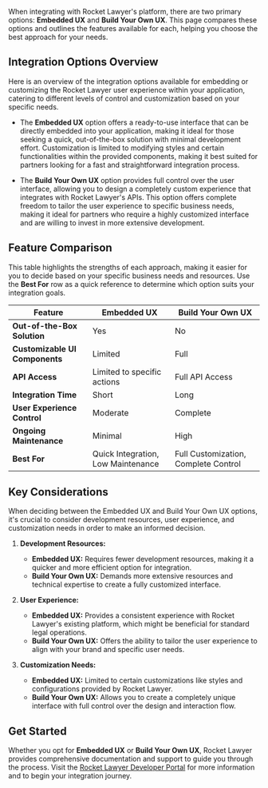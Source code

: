 When integrating with Rocket Lawyer's platform, there are two primary options: **Embedded UX** and **Build Your Own UX**. This page compares these options and outlines the features available for each, helping you choose the best approach for your needs.

## Integration Options Overview

Here is an overview of the integration options available for embedding or customizing the Rocket Lawyer user experience within your application, catering to different levels of control and customization based on your specific needs.

- The **Embedded UX** option offers a ready-to-use interface that can be directly embedded into your application, making it ideal for those seeking a quick, out-of-the-box solution with minimal development effort. Customization is limited to modifying styles and certain functionalities within the provided components, making it best suited for partners looking for a fast and straightforward integration process.

- The **Build Your Own UX** option provides full control over the user interface, allowing you to design a completely custom experience that integrates with Rocket Lawyer's APIs. This option offers complete freedom to tailor the user experience to specific business needs, making it ideal for partners who require a highly customized interface and are willing to invest in more extensive development.

## Feature Comparison

This table highlights the strengths of each approach, making it easier for you to decide based on your specific business needs and resources. Use the **Best For** row as a quick reference to determine which option suits your integration goals.

| **Feature**                             | **Embedded UX** | **Build Your Own UX** |
|-----------------------------------------|-----------------|-----------------------|
| **Out-of-the-Box Solution**             | Yes             | No                    |
| **Customizable UI Components**          | Limited         | Full                  |
| **API Access**                          | Limited to specific actions | Full API Access    |
| **Integration Time**                    | Short           | Long                  |
| **User Experience Control**             | Moderate        | Complete              |
| **Ongoing Maintenance**                 | Minimal         | High                  |
| **Best For**                            | Quick Integration, Low Maintenance | Full Customization, Complete Control |

## Key Considerations

When deciding between the Embedded UX and Build Your Own UX options, it's crucial to consider development resources, user experience, and customization needs in order to make an informed decision.

1. **Development Resources:**
   - **Embedded UX:** Requires fewer development resources, making it a quicker and more efficient option for integration.
   - **Build Your Own UX:** Demands more extensive resources and technical expertise to create a fully customized interface.

2. **User Experience:**
   - **Embedded UX:** Provides a consistent experience with Rocket Lawyer's existing platform, which might be beneficial for standard legal operations.
   - **Build Your Own UX:** Offers the ability to tailor the user experience to align with your brand and specific user needs.

3. **Customization Needs:**
   - **Embedded UX:** Limited to certain customizations like styles and configurations provided by Rocket Lawyer.
   - **Build Your Own UX:** Allows you to create a completely unique interface with full control over the design and interaction flow.

## Get Started

Whether you opt for **Embedded UX** or **Build Your Own UX**, Rocket Lawyer provides comprehensive documentation and support to guide you through the process. Visit the [Rocket Lawyer Developer Portal](https://developer.rocketlawyer.com/) for more information and to begin your integration journey.

